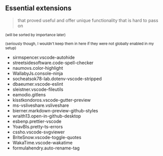 ## Essential extensions

> that proved useful and offer unique functionality that is hard to pass on

<sub>(will be sorted by importance later)</sub>

<sup>(seriously though, I wouldn't keep them in here if they were not globally enabled in my setup)</sup>

- sirmspencer.vscode-autohide
- streetsidesoftware.code-spell-checker
- naumovs.color-highlight
- WallabyJs.console-ninja
- socheatsok78-lab.dotenv-vscode-stripped
- dbaeumer.vscode-eslint
- sleistner.vscode-fileutils
- eamodio.gitlens
- kisstkondoros.vscode-gutter-preview
- ms-vsliveshare.vsliveshare
- bierner.markdown-preview-github-styles
- wraith13.open-in-github-desktop
- esbenp.prettier-vscode
- YoavBls.pretty-ts-errors
- cssho.vscode-svgviewer
- BriteSnow.vscode-toggle-quotes
- WakaTime.vscode-wakatime
- formulahendry.auto-rename-tag <!-- necessary because the built-in VSC feature is less powerful -->
